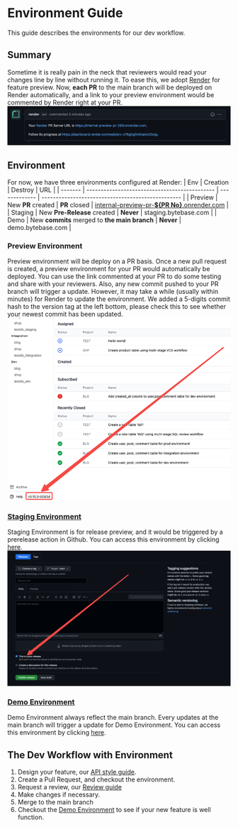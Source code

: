 # Environment Guide

This guide describes the environments for our dev workflow.

## Summary

Sometime it is really pain in the neck that reviewers would read your changes line by line without running it.
To ease this, we adopt [Render](https://render.com/) for feature preview.
Now, **each PR** to the main branch will be deployed on Render automatically, and a link to your preview environment would be commented by Render right at your PR.
![Screenshot](https://raw.githubusercontent.com/bytebase/bytebase/main/docs/assets/preview-env1.png)

## Environment
For now, we have three environments configured at Render:
| Env     | Creation                                      | Destroy       | URL                                               |
| ------- | --------------------------------------------- | ------------- | ------------------------------------------------- |
| Preview | New **PR** created                            | **PR** closed | [internal-preview-pr-**${PR No}**.onrender.com]() |
| Staging | New **Pre-Release** created                   | **Never**     | staging.bytebase.com                              |
| Demo    | New **commits** merged to **the main branch** | **Never**     | demo.bytebase.com                                 |

### Preview Environment

Preview environment will be deploy on a PR basis.
Once a new pull request is created, a preview environment for your PR would automatically be deployed.
You can use the link commented at your PR to do some testing and share with your reviewers.
Also, any new commit pushed to your PR branch will trigger a update. However, it may take a while (usually within minutes) for Render to update the environment. We added a 5-digits commit hash to the version tag at the left bottom, please check this to see whether your newest commit has been updated.
![Screenshot](https://raw.githubusercontent.com/bytebase/bytebase/main/docs/assets/preview-env2.png)

### [Staging Environment](https://staging.bytebase.com/)

Staging Environment is for release preview, and it would be triggered by a prerelease action in Github.
You can access this environment by clicking [here](https://staging.bytebase.com/).
![Screenshot](https://raw.githubusercontent.com/bytebase/bytebase/main/docs/assets/staging-env1.png)

### [Demo Environment](https://demo.bytebase.com/)

Demo Environment always reflect the main branch. Every updates at the main branch will trigger a update for Demo Environment.
You can access this environment by clicking [here](https://demo.bytebase.com/).

## The Dev Workflow with Environment

1. Design your feature, our [API style guide](https://github.com/bytebase/bytebase/blob/main/docs/coding-guide.md).
2. Create a Pull Request, and checkout the environment.
3. Request a review, our [Review guide](https://github.com/bytebase/bytebase/blob/main/docs/code-review-guide.md)
4. Make changes if necessary.
5. Merge to the main branch
6. Checkout the [Demo Environment](https://demo.bytebase.com/) to see if your new feature is well function.
